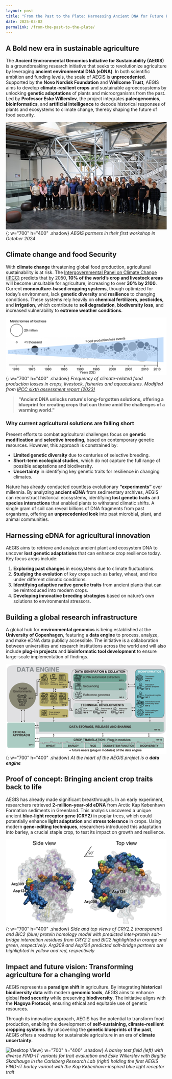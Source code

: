 ```yaml
---
layout: post
title: "From the Past to the Plate: Harnessing Ancient DNA for Future Food Security"
date: 2025-03-02
permalink: /from-the-past-to-the-plate/
---
```


## A Bold new era in sustainable agriculture

The **Ancient Environmental Genomics Initiative for Sustainability (AEGIS)** is a groundbreaking research initiative that seeks to revolutionize agriculture by leveraging **ancient environmental DNA (eDNA)**. In both scientific ambition and funding levels, the scale of AEGIS is **unprecedented**. Supported by the **Novo Nordisk Foundation** and **Wellcome Trust**, AEGIS aims to develop **climate-resilient crops** and sustainable agroecosystems by unlocking **genetic adaptations** of plants and microorganisms from the past. Led by **Professor Eske Willerslev**, the project integrates **paleogenomics**, **bioinformatics**, and **artificial intelligence** to decode historical responses of plants and ecosystems to climate change, thereby shaping the future of food security.

![Desktop View](/assets/img/from-the-past-to-the-plate/figure-1.png){: w="700" h="400" .shadow}
_AEGIS partners in their first workshop in October 2024_

## Climate change and food Security

With **climate change** threatening global food production, agricultural sustainability is at risk. The [Intergovernmental Panel on Climate Change (IPCC)](https://www.ipcc.ch/report/sixth-assessment-report-cycle/) predicts that by 2050, **10% of the world’s crop and livestock areas** will become unsuitable for agriculture, increasing to over **30% by 2100**. Current **monoculture-based cropping systems**, though optimized for today’s environment, lack **genetic diversity** and **resilience** to changing conditions. These systems rely heavily on **chemical fertilizers, pesticides,** and **irrigation**, which contribute to **soil degradation**, **biodiversity loss**, and increased vulnerability to **extreme weather conditions**.

![Desktop View](/assets/img/from-the-past-to-the-plate/figure-2.png){: w="700" h="400" .shadow}
_Frequency of climate-related food production losses in crops, livestock, fisheries and aquacultures. Modified from [IPCC sixth assessment report (2023)](https://www.ipcc.ch/report/sixth-assessment-report-cycle/)_

> **"Ancient DNA unlocks nature's long-forgotten solutions, offering a blueprint for creating crops that can thrive amid the challenges of a warming world."**

### Why current agricultural solutions are falling short

Present efforts to combat agricultural challenges focus on **genetic modification** and **selective breeding**, based on contemporary genetic resources. However, this approach is constrained by:
- **Limited genetic diversity** due to centuries of selective breeding.
- **Short-term ecological studies**, which do not capture the full range of possible adaptations and biodiversity.
- **Uncertainty** in identifying key genetic traits for resilience in changing climates.

Nature has already conducted countless evolutionary **“experiments”** over millennia. By analyzing **ancient eDNA** from sedimentary archives, AEGIS can reconstruct historical ecosystems, identifying **lost genetic traits** and **species interactions** that enabled plants to withstand climatic shifts. A single gram of soil can reveal billions of DNA fragments from past organisms, offering an **unprecedented look** into past microbial, plant, and animal communities.

## Harnessing eDNA for agricultural innovation

AEGIS aims to retrieve and analyze ancient plant and ecosystem DNA to uncover **lost genetic adaptations** that can enhance crop resilience today. Key focus areas include:
1. **Exploring past changes** in ecosystems due to climate fluctuations.
2. **Studying the evolution** of key crops such as barley, wheat, and rice under different climatic conditions.
3. **Identifying adaptive native genetic traits** from ancient plants that can be reintroduced into modern crops.
4. **Developing innovative breeding strategies** based on nature’s own solutions to environmental stressors.

## Building a global research infrastructure

A global hub for **environmental genomics** is being established at the **University of Copenhagen**, featuring a **data engine** to process, analyze, and make eDNA data publicly accessible. The initiative is a collaboration between universities and research institutions across the world and will also include **plug-in projects** and **bioinformatic tool development** to ensure large-scale implementation of findings.

![Desktop View](/assets/img/from-the-past-to-the-plate/figure-3.png){: w="700" h="400" .shadow}
_At the heart of the AEGIS project is a **data engine**_

## Proof of concept: Bringing ancient crop traits back to life

AEGIS has already made significant breakthroughs. In an early experiment, researchers retrieved **2-million-year-old eDNA** from Arctic Kap København Formation sediments in Greenland. This analysis uncovered a unique ancient **blue-light receptor gene (CRY2)** in poplar trees, which could potentially enhance **light adaptation** and **stress tolerance** in crops. Using modern **gene-editing techniques**, researchers introduced this adaptation into barley, a crucial staple crop, to test its impact on growth and resilience.

![Desktop View](/assets/img/from-the-past-to-the-plate/figure-4.png){: w="700" h="400" .shadow}
_Side and top views of CRY2.2 (transparent) and BIC2 (blue) protein homology model with predicted inter-protein salt-bridge interaction residues from CRY2.2 and BIC2 highlighted in orange and green, respectively. Arg309 and Asp124 predicted salt-bridge partners are highlighted in yellow and red, respectively_


## Impact and future vision: Transforming agriculture for a changing world

AEGIS represents a **paradigm shift** in agriculture. By integrating **historical biodiversity data** with modern **genomic tools**, AEGIS aims to enhance global **food security** while preserving **biodiversity**. The initiative aligns with the **Nagoya Protocol**, ensuring ethical and equitable use of genetic resources.

Through its innovative approach, AEGIS has the potential to transform food production, enabling the development of **self-sustaining, climate-resilient cropping systems**. By uncovering the **genetic blueprints of the past**, AEGIS offers a roadmap for sustainable agriculture in an era of **climate uncertainty**.

![Desktop View](/assets/img/from-the-past-to-the-plate/figure-5.png){: w="700" h="400" .shadow}
_A barley test field (left) with diverse FIND-IT variants for trait evaluation and Eske Willerslev with Birgitte Skadhauge in the Carlsberg Research Lab (right) holding the first AEGIS FIND-IT barley variant with the Kap København-inspired blue light receptor trait_